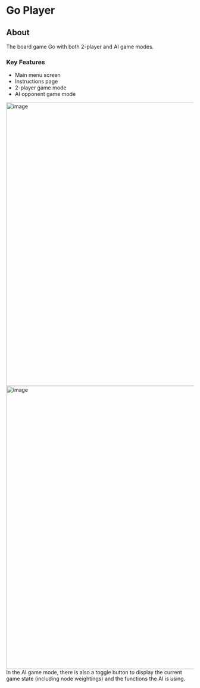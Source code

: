 # Go Player
## About
The board game Go with both 2-player and AI game modes.

### Key Features
- Main menu screen
- Instructions page
- 2-player game mode
- AI opponent game mode

<img width="761" alt="image" src="https://github.com/M-Aaliyah/go-player/assets/115180358/28f04dfb-402e-4c42-a5c1-8fcf26a2555a">

<img width="760" alt="image" src="https://github.com/M-Aaliyah/go-player/assets/115180358/c544c5b4-db6c-4837-a03c-8e0ba64e1f5b">
In the AI game mode, there is also a toggle button to display the current game state (including node weightings) and the functions the AI is using.
